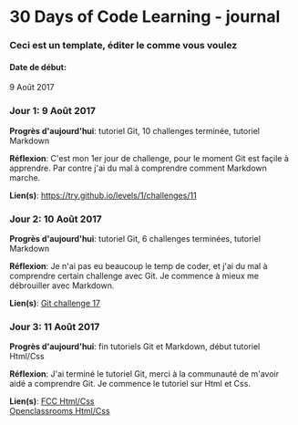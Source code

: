 # 30 Days of Code Learning - journal

### Ceci est un template, éditer le comme vous voulez

#### Date de début:
9 Août 2017

### Jour 1: 9 Août 2017

**Progrès d'aujourd'hui**: tutoriel Git, 10 challenges terminée, tutoriel Markdown

**Réflexion**: C'est mon 1er jour de challenge, pour le moment Git est façile à apprendre. Par contre j'ai du mal à comprendre comment Markdown marche.

**Lien(s)**: https://try.github.io/levels/1/challenges/11

### Jour 2: 10 Août 2017

**Progrès d'aujourd'hui**: tutoriel Git, 6 challenges terminées, tutoriel Markdown

**Réflexion**: Je n'ai pas eu beaucoup le temp de coder, et j'ai du mal à comprendre certain challenge avec Git. Je commence à mieux me débrouiller avec Markdown.

**Lien(s)**: [Git challenge 17](https://try.github.io/levels/1/challenges/17)

### Jour 3: 11 Août 2017

**Progrès d'aujourd'hui**: fin tutoriels Git et Markdown, début tutoriel Html/Css

**Réflexion**: J'ai terminé le tutoriel Git, merci à la communauté de m'avoir aidé a comprendre Git. Je commence le tutoriel sur Html et Css.

**Lien(s)**: [FCC Html/Css](https://www.freecodecamp.org/challenges/size-your-images)  
[Openclassrooms Html/Css](https://openclassrooms.com/courses/apprenez-a-creer-votre-site-web-avec-html5-et-css3/les-images-18)
